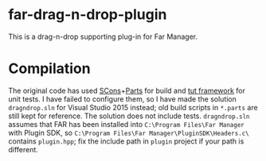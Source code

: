 # far-drag-n-drop-plugin
This is a drag-n-drop supporting plug-in for Far Manager.

# Compilation
The original code has used [SCons](http://www.scons.org/)+[Parts](https://bitbucket.org/sconsparts/parts/overview) for build
and [tut framework](http://mrzechonek.github.io/tut-framework/download.html) for unit tests.
I have failed to configure them, so I have made the solution `dragndrop.sln` for Visual Studio 2015 instead;
old build scripts in `*.parts` are still kept for reference. The solution does not include tests.
`dragndrop.sln` assumes that FAR has been installed into `C:\Program Files\Far Manager` with Plugin SDK,
so `C:\Program Files\Far Manager\PluginSDK\Headers.c\` contains `plugin.hpp`;
fix the include path in `plugin` project if your path is different.
